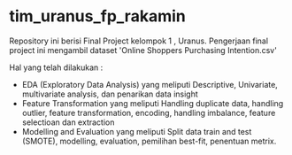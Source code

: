 # tim_uranus_fp_rakamin

Repository ini berisi Final Project kelompok 1 , Uranus.
Pengerjaan final project ini mengambil dataset 'Online Shoppers Purchasing Intention.csv'

Hal yang telah dilakukan :
- EDA (Exploratory Data Analysis) yang meliputi Descriptive, Univariate, multivariate analysis, dan penarikan data insight
- Feature Transformation yang meliputi Handling duplicate data, handling outlier, feature transformation, encoding, handling imbalance, feature selectioan dan extraction
- Modelling and Evaluation yang meliputi Split data train and test (SMOTE), modelling, evaluation, pemilihan best-fit, penentuan metrix.


